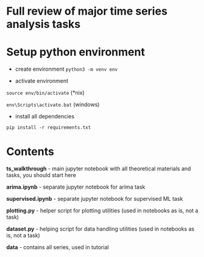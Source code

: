 # Full review of major time series analysis tasks

# Setup python environment

* create environment
`python3 -m venv env`  

* activate environment

`source env/bin/activate` (*nix)  

`env\Scripts\activate.bat` (windows)  

* install all dependencies

`pip install -r requirements.txt`

# Contents

**ts_walkthrough** - main jupyter notebook with all theoretical materials and tasks, you
should start here

**arima.ipynb**  - separate jupyter notebook for arima task

**supervised.ipynb** - separate jupyter notebook for supervised ML task

**plotting.py**  - helper script for plotting utilities (used in notebooks as is, not a
task)

**dataset.py** - helping script for data handling utilities (used in notebooks as is, not a
task)

**data** - contains all series, used in tutorial


